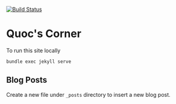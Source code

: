 [![Build Status](https://travis-ci.org/quocvu/quocvu.github.io.svg?branch=master)](http://img.shields.io/travis/quocvu/quocvu.github.io.svg)

# Quoc's Corner

To run this site locally

    bundle exec jekyll serve

## Blog Posts

Create a new file under `_posts` directory to insert a new blog post.